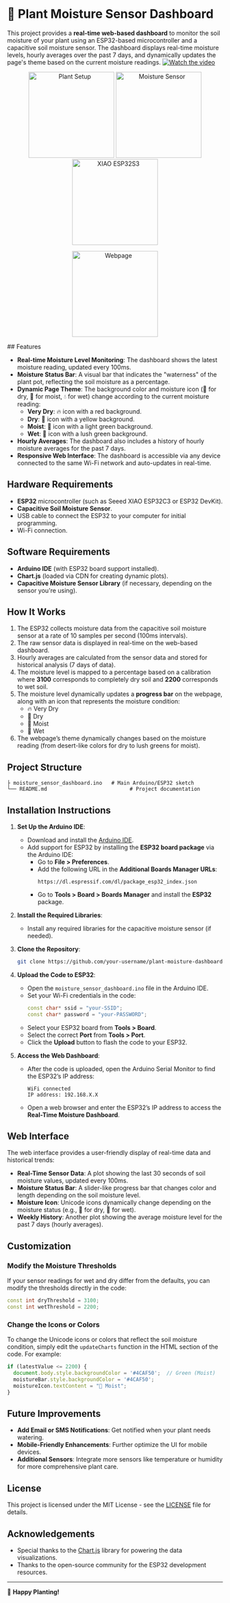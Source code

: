 
# 🌿 Plant Moisture Sensor Dashboard

This project provides a **real-time web-based dashboard** to monitor the soil moisture of your plant using an ESP32-based microcontroller and a capacitive soil moisture sensor. The dashboard displays real-time moisture levels, hourly averages over the past 7 days, and dynamically updates the page's theme based on the current moisture readings.
[![Watch the video]()](https://github.com/ajinkyagorad/SoilMoistureSensor/blob/9bca03e93a9a04b8d736f58e7b986c5d9d62d65a/imgs/demo.mp4)
<p align="center">
  <img src="./imgs/plant.jpg" alt="Plant Setup" width="200px"/>
  <img src="./imgs/sensor.jpg" alt="Moisture Sensor" width="200px"/>
  <img src="./imgs/xiaoesp32s3.jpg" alt="XIAO ESP32S3" width="200px"/>
</p>
<p align="center">
  <img src="./imgs/webpage.png" alt="Webpage" width="200px"/>
</p>
## Features

- **Real-time Moisture Level Monitoring**: The dashboard shows the latest moisture reading, updated every 100ms.
- **Moisture Status Bar**: A visual bar that indicates the "waterness" of the plant pot, reflecting the soil moisture as a percentage.
- **Dynamic Page Theme**: The background color and moisture icon (🌵 for dry, 🌿 for moist, 💧 for wet) change according to the current moisture reading:
  - **Very Dry**: 🔥 icon with a red background.
  - **Dry**: 🌵 icon with a yellow background.
  - **Moist**: 🌱 icon with a light green background.
  - **Wet**: 🌿 icon with a lush green background.
- **Hourly Averages**: The dashboard also includes a history of hourly moisture averages for the past 7 days.
- **Responsive Web Interface**: The dashboard is accessible via any device connected to the same Wi-Fi network and auto-updates in real-time.

## Hardware Requirements

- **ESP32** microcontroller (such as Seeed XIAO ESP32C3 or ESP32 DevKit).
- **Capacitive Soil Moisture Sensor**.
- USB cable to connect the ESP32 to your computer for initial programming.
- Wi-Fi connection.

## Software Requirements

- **Arduino IDE** (with ESP32 board support installed).
- **Chart.js** (loaded via CDN for creating dynamic plots).
- **Capacitive Moisture Sensor Library** (if necessary, depending on the sensor you're using).

## How It Works

1. The ESP32 collects moisture data from the capacitive soil moisture sensor at a rate of 10 samples per second (100ms intervals).
2. The raw sensor data is displayed in real-time on the web-based dashboard.
3. Hourly averages are calculated from the sensor data and stored for historical analysis (7 days of data).
4. The moisture level is mapped to a percentage based on a calibration where **3100** corresponds to completely dry soil and **2200** corresponds to wet soil.
5. The moisture level dynamically updates a **progress bar** on the webpage, along with an icon that represents the moisture condition:
   - 🔥 Very Dry
   - 🌵 Dry
   - 🌱 Moist
   - 🌿 Wet
6. The webpage’s theme dynamically changes based on the moisture reading (from desert-like colors for dry to lush greens for moist).

## Project Structure

```
├ moisture_sensor_dashboard.ino   # Main Arduino/ESP32 sketch
└── README.md                           # Project documentation
```

## Installation Instructions

1. **Set Up the Arduino IDE**:
   - Download and install the [Arduino IDE](https://www.arduino.cc/en/software).
   - Add support for ESP32 by installing the **ESP32 board package** via the Arduino IDE:
     - Go to **File > Preferences**.
     - Add the following URL in the **Additional Boards Manager URLs**: 
       ```
       https://dl.espressif.com/dl/package_esp32_index.json
       ```
     - Go to **Tools > Board > Boards Manager** and install the **ESP32** package.

2. **Install the Required Libraries**:
   - Install any required libraries for the capacitive moisture sensor (if needed).

3. **Clone the Repository**:
   ```bash
   git clone https://github.com/your-username/plant-moisture-dashboard.git
   ```

4. **Upload the Code to ESP32**:
   - Open the `moisture_sensor_dashboard.ino` file in the Arduino IDE.
   - Set your Wi-Fi credentials in the code:
     ```cpp
     const char* ssid = "your-SSID";
     const char* password = "your-PASSWORD";
     ```
   - Select your ESP32 board from **Tools > Board**.
   - Select the correct **Port** from **Tools > Port**.
   - Click the **Upload** button to flash the code to your ESP32.

5. **Access the Web Dashboard**:
   - After the code is uploaded, open the Arduino Serial Monitor to find the ESP32’s IP address:
     ```
     WiFi connected
     IP address: 192.168.X.X
     ```
   - Open a web browser and enter the ESP32’s IP address to access the **Real-Time Moisture Dashboard**.

## Web Interface

The web interface provides a user-friendly display of real-time data and historical trends:

- **Real-Time Sensor Data**: A plot showing the last 30 seconds of soil moisture values, updated every 100ms.
- **Moisture Status Bar**: A slider-like progress bar that changes color and length depending on the soil moisture level.
- **Moisture Icon**: Unicode icons dynamically change depending on the moisture status (e.g., 🌵 for dry, 🌿 for wet).
- **Weekly History**: Another plot showing the average moisture level for the past 7 days (hourly averages).

## Customization

### Modify the Moisture Thresholds

If your sensor readings for wet and dry differ from the defaults, you can modify the thresholds directly in the code:

```cpp
const int dryThreshold = 3100;
const int wetThreshold = 2200;
```

### Change the Icons or Colors

To change the Unicode icons or colors that reflect the soil moisture condition, simply edit the `updateCharts` function in the HTML section of the code. For example:

```javascript
if (latestValue <= 2200) {
  document.body.style.backgroundColor = '#4CAF50';  // Green (Moist)
  moistureBar.style.backgroundColor = '#4CAF50';
  moistureIcon.textContent = "🌿 Moist";
}
```

## Future Improvements

- **Add Email or SMS Notifications**: Get notified when your plant needs watering.
- **Mobile-Friendly Enhancements**: Further optimize the UI for mobile devices.
- **Additional Sensors**: Integrate more sensors like temperature or humidity for more comprehensive plant care.

## License

This project is licensed under the MIT License - see the [LICENSE](LICENSE) file for details.

## Acknowledgements

- Special thanks to the [Chart.js](https://www.chartjs.org/) library for powering the data visualizations.
- Thanks to the open-source community for the ESP32 development resources.

---

🌿 **Happy Planting!**
